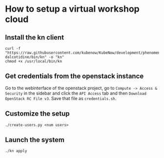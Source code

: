 # How to setup a virtual workshop cloud

## Install the kn client

    curl -f "https://raw.githubusercontent.com/kubenow/KubeNow/development/phenomenal-dalcotidine/bin/kn" -o "kn"
    chmod +x /usr/local/bin/kn

## Get credentials from the openstack instance

Go to the webinterface of the openstack project, go to `Compute -> Access &
Security` in the sidebar and click the `API Access` tab and then `Download
OpenStack RC File v3`. Save that file as `credentials.sh`.

## Customize the setup

    ./create-users.py <num users>


## Launch the system

    ./kn apply
